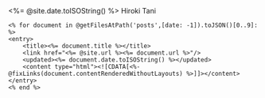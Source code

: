 <?xml version="1.0" encoding="utf-8"?>
<feed xmlns="http://www.w3.org/2005/Atom">
    <title><%= @site.title %></title>
    <link href="<%= @site.url %>/feed.xml" rel="self"/>
    <link href="<%= @site.url %>"/>
    <updated><%= @site.date.toISOString() %></updated>
    <author>
        <name>Hiroki Tani</name>
    </author>

    <% for document in @getFilesAtPath('posts',[date: -1]).toJSON()[0..9]: %>
    <entry>
        <title><%= document.title %></title>
        <link href="<%= @site.url %><%= document.url %>"/>
        <updated><%= document.date.toISOString() %></updated>
        <content type="html"><![CDATA[<%- @fixLinks(document.contentRenderedWithoutLayouts) %>]]></content>
    </entry>
    <% end %>
</feed>